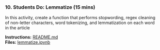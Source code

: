 ### 10. Students Do: Lemmatize (15 mins)

In this activity, create a function that performs stopwording, regex cleaning of non-letter characters, word tokenizing, and lemmatization on each word in the article

**Instructions:** [README.md](Activities/06-Stu_Lemmatize/README.md)  
**Files:** [lemmatize.ipynb](Activities/06-Stu_Lemmatize/Unsolved/lemmatize.ipynb)